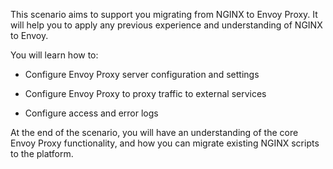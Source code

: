This scenario aims to support you migrating from NGINX to Envoy Proxy. It will help you to apply any previous experience and understanding of NGINX to Envoy.

You will learn how to:

* Configure Envoy Proxy server configuration and settings

* Configure Envoy Proxy to proxy traffic to external services

* Configure access and error logs

At the end of the scenario, you will have an understanding of the core Envoy Proxy functionality, and how you can migrate existing NGINX scripts to the platform.